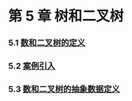 # 第 5 章 树和二叉树

### 5.1 [数和二叉树的定义](5-1%20数和二叉树的定义)

### 5.2 [案例引入](5-2%20案例引入)

### 5.3 [数和二叉树的抽象数据定义](5-3%20数和二叉树的抽象数据定义)

